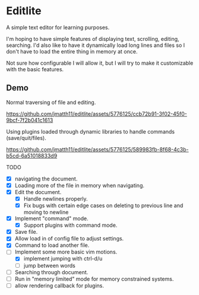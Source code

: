 # Editlite

A simple text editor for learning purposes.

I'm hoping to have simple features of displaying text, scrolling, editing, searching.
I'd also like to have it dynamically load long lines and files so I don't have to load the entire thing in memory at once.

Not sure how configurable I will allow it, but I will try to make it customizable with the basic features.

## Demo

Normal traversing of file and editing.

https://github.com/jmatth11/editlite/assets/5776125/ccb72b91-3f02-45f0-9bcf-7f2b041c1613

Using plugins loaded through dynamic libraries to handle commands (save/quit/files).

https://github.com/jmatth11/editlite/assets/5776125/589983fb-8f68-4c3b-b5cd-6a51018833d9


TODO
- [x] navigating the document.
- [x] Loading more of the file in memory when navigating.
- [x] Edit the document.
    - [x] Handle newlines properly.
    - [x] Fix bugs with certain edge cases on deleting to previous line and moving to newline
- [x] Implement "command" mode.
    - [x] Support plugins with command mode.
- [x] Save file.
- [x] Allow load in of config file to adjust settings.
- [x] Command to load another file.
- [ ] Implement some more basic vim motions.
    - [x] implement jumping with ctrl-d/u
    - [ ] jump between words
- [ ] Searching through document.
- [ ] Run in "memory limited" mode for memory constrained systems.
- [ ] allow rendering callback for plugins.
